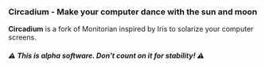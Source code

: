 ### Circadium - Make your computer dance with the sun and moon
**Circadium** is a fork of Monitorian inspired by Iris to solarize your computer screens.
##### ⚠ This is alpha software. Don't count on it for stability! ⚠
